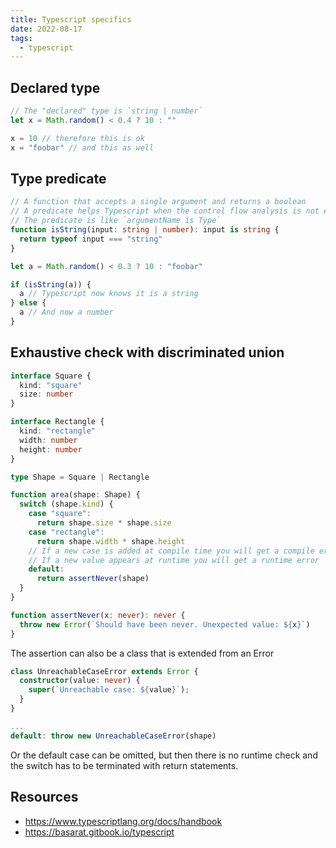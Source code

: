 ```yaml
---
title: Typescript specifics
date: 2022-08-17
tags:
  - typescript
---
```


## Declared type

```typescript
// The "declared" type is `string | number`
let x = Math.random() < 0.4 ? 10 : ""

x = 10 // therefore this is ok
x = "foobar" // and this as well
```

## Type predicate

```typescript
// A function that accepts a single argument and returns a boolean
// A predicate helps Typescript when the control flow analysis is not enough
// The predicate is like `argumentName is Type`
function isString(input: string | number): input is string {
  return typeof input === "string"
}

let a = Math.random() < 0.3 ? 10 : "foobar"

if (isString(a)) {
  a // Typescript now knows it is a string
} else {
  a // And now a number
}
```

## Exhaustive check with discriminated union

```typescript
interface Square {
  kind: "square"
  size: number
}

interface Rectangle {
  kind: "rectangle"
  width: number
  height: number
}

type Shape = Square | Rectangle

function area(shape: Shape) {
  switch (shape.kind) {
    case "square":
      return shape.size * shape.size
    case "rectangle":
      return shape.width * shape.height
    // If a new case is added at compile time you will get a compile error
    // If a new value appears at runtime you will get a runtime error
    default:
      return assertNever(shape)
  }
}

function assertNever(x: never): never {
  throw new Error(`Should have been never. Unexpected value: ${x}`)
}
```

The assertion can also be a class that is extended from an Error

```typescript
class UnreachableCaseError extends Error {
  constructor(value: never) {
    super(`Unreachable case: ${value}`);
  }
}

...
default: throw new UnreachableCaseError(shape)
```

Or the default case can be omitted, but then there is no runtime check and the switch
has to be terminated with return statements.

## Resources

- https://www.typescriptlang.org/docs/handbook
- https://basarat.gitbook.io/typescript
